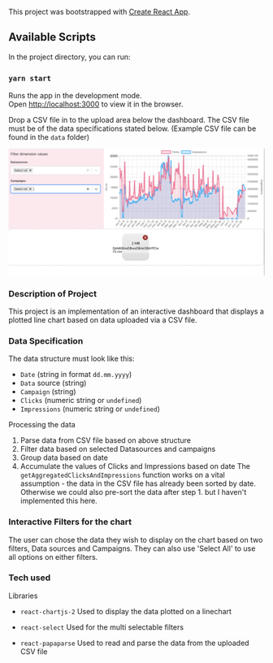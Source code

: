 This project was bootstrapped with [Create React App](https://github.com/facebook/create-react-app).

## Available Scripts

In the project directory, you can run:

### `yarn start`

Runs the app in the development mode.<br />
Open [http://localhost:3000](http://localhost:3000) to view it in the browser.

Drop a CSV file in to the upload area below the dashboard. The CSV file must be of the data specifications stated below. (Example CSV file can be found in the `data` folder)

<img src="https://github.com/rosemaze/interactive_linechart/blob/master/src/data/images/screenshot.png" />

### Description of Project

This project is an implementation of an interactive dashboard that displays a plotted line chart based on data uploaded via a CSV file.

### Data Specification

The data structure must look like this:

- `Date` (string in format `dd.mm.yyyy`)
- `Data` source (string)
- `Campaign` (string)
- `Clicks` (numeric string or `undefined`)
- `Impressions` (numeric string or `undefined`)

Processing the data

1. Parse data from CSV file based on above structure
2. Filter data based on selected Datasources and campaigns
3. Group data based on date
4. Accumulate the values of Clicks and Impressions based on date
   The `getAggregatedClicksAndImpressions` function works on a vital assumption - the data in the CSV file has already been sorted by date. Otherwise we could also pre-sort the data after step 1. but I haven't implemented this here.

### Interactive Filters for the chart

The user can chose the data they wish to display on the chart based on two filters, Data sources and Campaigns.
They can also use 'Select All' to use all options on either filters.

### Tech used

Libraries

- `react-chartjs-2`
  Used to display the data plotted on a linechart

- `react-select`
  Used for the multi selectable filters

- `react-papaparse`
  Used to read and parse the data from the uploaded CSV file
